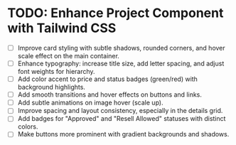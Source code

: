 # TODO: Enhance Project Component with Tailwind CSS

- [ ] Improve card styling with subtle shadows, rounded corners, and hover scale effect on the main container.
- [ ] Enhance typography: increase title size, add letter spacing, and adjust font weights for hierarchy.
- [ ] Add color accent to price and status badges (green/red) with background highlights.
- [ ] Add smooth transitions and hover effects on buttons and links.
- [ ] Add subtle animations on image hover (scale up).
- [ ] Improve spacing and layout consistency, especially in the details grid.
- [ ] Add badges for "Approved" and "Resell Allowed" statuses with distinct colors.
- [ ] Make buttons more prominent with gradient backgrounds and shadows.
